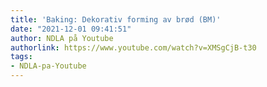 ```yaml
---
title: 'Baking: Dekorativ forming av brød (BM)'
date: "2021-12-01 09:41:51"
author: NDLA på Youtube
authorlink: https://www.youtube.com/watch?v=XMSgCjB-t30
tags:
- NDLA-pa-Youtube
---
```

